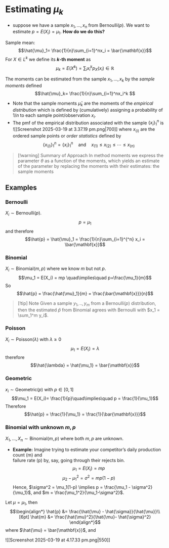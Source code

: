 
# Estimating $\mu_k$ 

- suppose we have a sample $x_1,...,x_n$ from $\text{Bernoulli}(p)$. We want to estimate $p = E(X_i) = \mu_1$. **How do we do this?**

Sample mean:
$$\hat{\mu}_1= \frac{1}{n}\sum_{i=1}^nx_i = \bar{\mathbf{x}}$$
For $X \in L^k$ we define its **$k$-th moment** as 
$$\mu_k = E(X^k) = \sum_i x_i^k p_X(x_i) \in \mathbb{R}$$

The moments can be estimated from the sample $x_1,...,x_k$ by the *sample moments* defined
$$\hat{\mu}_k= \frac{1}{n}\sum_{i=1}^nx_i^k $$
- Note that the sample moments $\hat{\mu}_k$ are the moments of the *empirical distribution* which is defined by (cumulatively) assigning a probability of $1/n$ to each sample point/observation $x_i$.
- The pmf of the empirical distribution associated with the sample $\{x_i\}^n_1$ is
 ![[Screenshot 2025-03-19 at 3.37.19 pm.png|700]]
 where $x_{(i)}$ are the ordered sample points or *order statistics* defined by 
 $$\{x_{(i)}\}_1^n = \{x_i\}_1^n\quad \text{and}\quad x_{(1)}\leq x_{(2)}\leq \cdots \leq x_{(n)}$$

>[!warning] Summary of Approach
>In method moments we express the parameter $\theta$ as a function of the moments, which yields an estimate of the parameter by replacing the moments with their estimates: the sample moments


## Examples
### Bernoulli
$X_i \sim \text{Bernoulli}(p)$. 
$$p=\mu_1$$
and therefore
$$\hat{p} = \hat{\mu}_1 = \frac{1}{n}\sum_{i=1}^{^n} x_i = \bar{\mathbf{x}}$$
### Binomial
$X_i \sim \text{Binomial}(m,p)$ where we know $m$ but not $p$. 
$$\mu_1 = E(X_i) = mp \quad\implies\quad p=\frac{\mu_1}{m}$$
So 
$$\hat{p} = \frac{\hat{\mu}_1}{m} = \frac{\bar{\mathbf{x}}}{n}$$

>[!tip] Note
>Given a sample $y_1,..,y_m$ from a $\text{Bernoulli}(p)$ distribution, then the estimated $\hat{p}$ from Binomial agrees with Bernoulli with $x_1 = \sum_1^m y_i$. 
>

### Poisson
$X_i \sim \text{Poisson}(\lambda)$ with $\lambda \geq 0$
$$\mu_1 = E(X_i) = \lambda$$
therefore
$$\hat{\lambda} = \hat{\mu_1} = \bar{\mathbf{x}}$$

### Geometric
$x_i \sim \text{Geometric}(p)$ with $p \in [0,1]$
$$\mu_1 = E(X_i)= \frac{1}{p}\quad\implies\quad p = \frac{1}{\mu_1}$$
Therefore
$$\hat{p} = \frac{1}{\mu_1} = \frac{1}{\bar{\mathbf{x}}}$$

### Binomial with unknown $m,p$
$X_1,...,X_n \sim \text{Binomial}(m,p)$ where both $m,p$ are unknown.

- **Example:** Imagine trying to estimate your competitor’s daily production count (m) and  
failure rate (p) by, say, going through their rejects bin.
$$\mu_1 = E(X_i) = mp$$
$$\mu_2 - \mu^2_1 = \sigma^2 = mp(1-p)$$
Hence, $\sigma^2 = \mu_1(1-p) \implies p = \frac{\mu_1 - \sigma^2}{\mu_1}$, and $m = \frac{\mu_1^2}{\mu_1-\sigma^2}$.  

Let $\mu = \mu_1$, then
$$\begin{align*}
\hat{p} &= \frac{\hat{\mu} - \hat{\sigma}}{\hat{\mu}}\\[6pt]
\hat{m} &= \frac{\hat{\mu}^2}{\hat{\mu}- \hat{\sigma}^2}
\end{align*}$$
where $\hat{\mu} = \bar{\mathbf{x}}$, and

![[Screenshot 2025-03-19 at 4.17.33 pm.png|550]]
